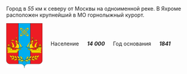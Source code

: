 <!--2021-11-16 00:57:05-->
Город в *55* км к северу от Москвы на одноименной реке.
В Яхроме расположен крупнейший в МО горнолыжный курорт.

<img src="/posts/Места Подмосковья/im/Yahroma.png" align="middle" width="96px"> &emsp; 
Население &emsp; ***14 000*** &emsp;
Год основания &emsp; ***1841***